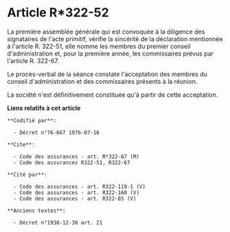 # Article R*322-52

La première assemblée générale qui est convoquée à la diligence des signataires de l'acte primitif, vérifie la sincérité de
la déclaration mentionnée à l'article R. 322-51, elle nomme les membres du premier conseil d'administration et, pour la
première année, les commissaires prévus par l'article R. 322-67.

Le procès-verbal de la séance constate l'acceptation des membres du conseil d'administration et des commissaires présents à
la réunion.

La société n'est définitivement constituée qu'à partir de cette acceptation.

**Liens relatifs à cet article**

	**Codifié par**:

	  - Décret n°76-667 1976-07-16

	**Cite**:

	  - Code des assurances - art. R*322-67 (M)
	  - Code des assurances R322-51, R322-67

	**Cité par**:

	  - Code des assurances - art. R322-119-1 (V)
	  - Code des assurances - art. R322-160 (V)
	  - Code des assurances - art. R322-85 (V)

	**Anciens textes**:

	  - Décret n°1938-12-30 art. 21
